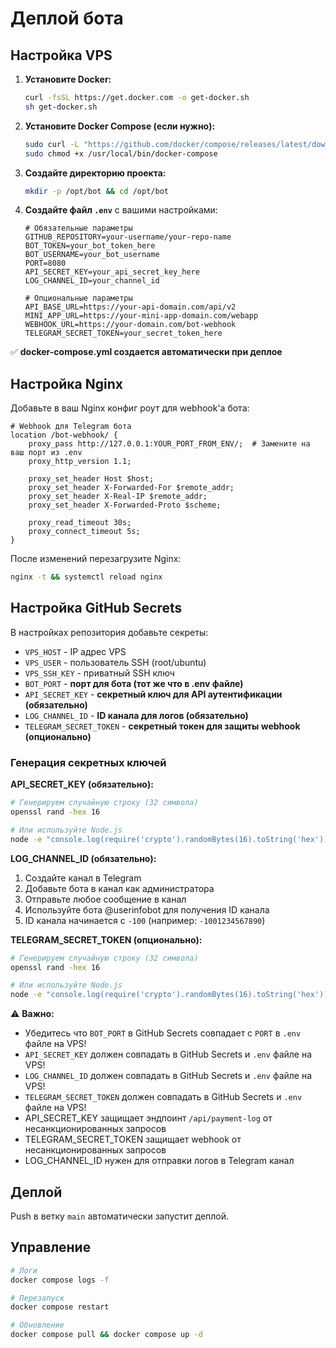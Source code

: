 # Деплой бота

## Настройка VPS

1. **Установите Docker:**
   ```bash
   curl -fsSL https://get.docker.com -o get-docker.sh
   sh get-docker.sh
   ```

2. **Установите Docker Compose (если нужно):**
   ```bash
   sudo curl -L "https://github.com/docker/compose/releases/latest/download/docker-compose-$(uname -s)-$(uname -m)" -o /usr/local/bin/docker-compose
   sudo chmod +x /usr/local/bin/docker-compose
   ```

3. **Создайте директорию проекта:**
   ```bash
   mkdir -p /opt/bot && cd /opt/bot
   ```

4. **Создайте файл `.env`** с вашими настройками:
   ```env
   # Обязательные параметры
   GITHUB_REPOSITORY=your-username/your-repo-name
   BOT_TOKEN=your_bot_token_here
   BOT_USERNAME=your_bot_username
   PORT=8080
   API_SECRET_KEY=your_api_secret_key_here
   LOG_CHANNEL_ID=your_channel_id

   # Опциональные параметры  
   API_BASE_URL=https://your-api-domain.com/api/v2
   MINI_APP_URL=https://your-mini-app-domain.com/webapp
   WEBHOOK_URL=https://your-domain.com/bot-webhook
   TELEGRAM_SECRET_TOKEN=your_secret_token_here
   ```

✅ **docker-compose.yml создается автоматически при деплое**

## Настройка Nginx

Добавьте в ваш Nginx конфиг роут для webhook'а бота:

```nginx
# Webhook для Telegram бота
location /bot-webhook/ {
    proxy_pass http://127.0.0.1:YOUR_PORT_FROM_ENV/;  # Замените на ваш порт из .env
    proxy_http_version 1.1;

    proxy_set_header Host $host;
    proxy_set_header X-Forwarded-For $remote_addr;
    proxy_set_header X-Real-IP $remote_addr;
    proxy_set_header X-Forwarded-Proto $scheme;

    proxy_read_timeout 30s;
    proxy_connect_timeout 5s;
}
```

После изменений перезагрузите Nginx:
```bash
nginx -t && systemctl reload nginx
```

## Настройка GitHub Secrets

В настройках репозитория добавьте секреты:
- `VPS_HOST` - IP адрес VPS
- `VPS_USER` - пользователь SSH (root/ubuntu)  
- `VPS_SSH_KEY` - приватный SSH ключ
- `BOT_PORT` - **порт для бота (тот же что в .env файле)**
- `API_SECRET_KEY` - **секретный ключ для API аутентификации (обязательно)**
- `LOG_CHANNEL_ID` - **ID канала для логов (обязательно)**
- `TELEGRAM_SECRET_TOKEN` - **секретный токен для защиты webhook (опционально)**

### Генерация секретных ключей

**API_SECRET_KEY (обязательно):**
```bash
# Генерируем случайную строку (32 символа)
openssl rand -hex 16

# Или используйте Node.js
node -e "console.log(require('crypto').randomBytes(16).toString('hex'))"
```

**LOG_CHANNEL_ID (обязательно):**
1. Создайте канал в Telegram
2. Добавьте бота в канал как администратора
3. Отправьте любое сообщение в канал
4. Используйте бота @userinfobot для получения ID канала
5. ID канала начинается с `-100` (например: `-1001234567890`)

**TELEGRAM_SECRET_TOKEN (опционально):**
```bash
# Генерируем случайную строку (32 символа)
openssl rand -hex 16

# Или используйте Node.js
node -e "console.log(require('crypto').randomBytes(16).toString('hex'))"
```

⚠️ **Важно:** 
- Убедитесь что `BOT_PORT` в GitHub Secrets совпадает с `PORT` в `.env` файле на VPS!
- `API_SECRET_KEY` должен совпадать в GitHub Secrets и `.env` файле на VPS!
- `LOG_CHANNEL_ID` должен совпадать в GitHub Secrets и `.env` файле на VPS!
- `TELEGRAM_SECRET_TOKEN` должен совпадать в GitHub Secrets и `.env` файле на VPS!
- API_SECRET_KEY защищает эндпоинт `/api/payment-log` от несанкционированных запросов
- TELEGRAM_SECRET_TOKEN защищает webhook от несанкционированных запросов
- LOG_CHANNEL_ID нужен для отправки логов в Telegram канал

## Деплой

Push в ветку `main` автоматически запустит деплой.

## Управление

```bash
# Логи
docker compose logs -f

# Перезапуск
docker compose restart

# Обновление
docker compose pull && docker compose up -d
```
